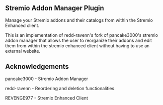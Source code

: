 ## Stremio Addon Manager Plugin
Manage your Stremio addons and their catalogs from within the Stremio Enhanced client. 

This is an implementation of redd-ravenn's fork of pancake3000's stremio addon manager that allows the user to reorganize their addons and edit them from within the stremio enhanced client without having to use an external website. 

## Acknowledgements
pancake3000 - Stremio Addon Manager

redd-ravenn - Reordering and deletion functionalities

REVENGE977 - Stremio Enhanced Client
